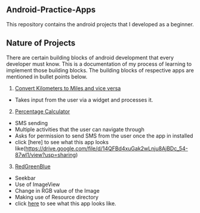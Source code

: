 ## Android-Practice-Apps
This repository contains the android projects that I developed as a beginner.

## Nature of Projects
There are certain building blocks of android development that every developer must know. This is a documentation of my process of learning to implement those building blocks. The building blocks of respective apps are mentioned in bullet points below.

1. [Convert Kilometers to Miles and vice versa](ConvertMilesToKm/ConvertMilesToKm)

- Takes input from the user via a widget and processes it.

2. [Percentage Calculator](percentage_calculator)

- SMS sending
- Multiple activities that the user can navigate through
- Asks for permission to send SMS from the user once the app in installed 
- click [here] to see what this app looks like(https://drive.google.com/file/d/14QFBd4xuGak2wLnju8AjBDc_54-87wl1/view?usp=sharing)

3. [RedGreenBlue](RedGreenBlue)

- Seekbar
- Use of ImageView
- Change in RGB value of the Image
- Making use of Resource directory
- click [here](https://drive.google.com/file/d/14QFBd4xuGak2wLnju8AjBDc_54-87wl1/view?usp=sharing) to see what this app looks like.


